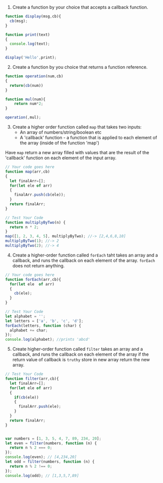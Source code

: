 1. Create a function by your choice that accepts a callback function.

```js
function display(msg,cb){
  cb(msg);
}

function print(text)
{
  console.log(text);
}

display('Hello',print);

```

2. Create a function by you choice that returns a function reference.

```js
function operation(num,cb)
{
  return(cb(num))
}

function mul(num){
    return num*2;
}

operation(,mul);
```

3. Create a higher order function called `map` that takes two inputs:
   - An array of numbers/string/boolean etc
   - A 'callback' function - a function that is applied to each element of the array (inside of the function 'map')

Have `map` return a new array filled with values that are the result of the 'callback' function on each element of the input array.

```js
// Your code goes here
function map(arr,cb)
{
  let finalArr=[];
  for(let ele of arr)
  {
    finalArr.push(cb(ele));
  }
  return finalArr;
}

// Test Your Code
function multiplyByTwo(n) {
  return n * 2;
}
map([1, 2, 3, 4, 5], multiplyByTwo); //-> [2,4,6,8,10]
multiplyByTwo(1); //-> 2
multiplyByTwo(2); //-> 4
```

4. Create a higher-order function called `forEach` taht takes an array and a callback, and runs the callback on each element of the array. `forEach` does not return anything.

```js
// Your code goes here
function forEach(arr,cb){
  for(let ele  of arr)
  {
    cb(ele);
  }
}

// Test Your Code
let alphabet = '';
let letters = ['a', 'b', 'c', 'd'];
forEach(letters, function (char) {
  alphabet += char;
});
console.log(alphabet); //prints 'abcd'
```

5. Create higher-order function called `filter` takes an array and a callback, and runs the callback on each element of the array if the return value of callback is `truthy` store in new array return the new array.

```js
// Test Your Code
function filter(arr,cb){
  let finalArr=[];
  for(let ele of arr)
  {
    if(cb(ele))
    {
      finalArr.push(ele);
    }
  }
  return finalArr;
}


var numbers = [1, 3, 5, 4, 7, 89, 234, 20];
let even = filter(numbers, function (n) {
  return n % 2 === 0;
});
console.log(even); // [4,234,20]
let odd = filter(numbers, function (n) {
  return n % 2 !== 0;
});
console.log(odd); // [1,3,5,7,89]
```
